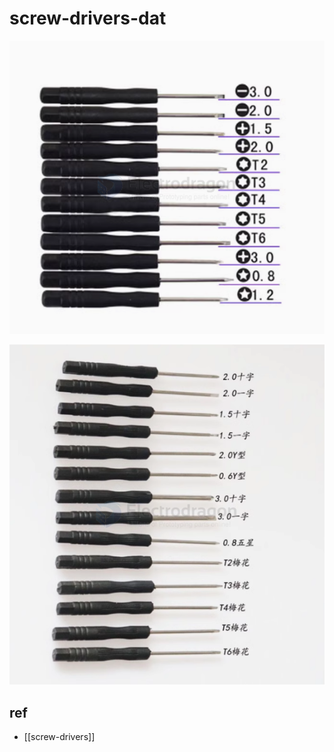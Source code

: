 
# screw-drivers-dat

![](2024-10-10-02-29-19.png)

![](2024-10-10-02-30-32.png)


## ref 

- [[screw-drivers]]
